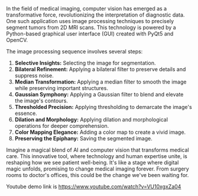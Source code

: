 In the field of medical imaging, computer vision has emerged as a transformative force, revolutionizing the interpretation of diagnostic data. One such application uses image processing techniques to precisely segment tumors from 2D MRI scans. This technology is powered by a Python-based graphical user interface (GUI) created with PyQt5 and OpenCV.

The image processing sequence involves several steps:
1. **Selective Insights:** Selecting the image for segmentation.
2. **Bilateral Refinement:** Applying a bilateral filter to preserve details and suppress noise.
3. **Median Transformation:** Applying a median filter to smooth the image while preserving important structures.
4. **Gaussian Symphony:** Applying a Gaussian filter to blend and elevate the image's contours.
5. **Thresholded Precision:** Applying thresholding to demarcate the image's essence.
6. **Dilation and Morphology:** Applying dilation and morphological operations for deeper comprehension.
7. **Color Mapping Elegance:** Adding a color map to create a vivid image.
8. **Preserving the Epiphany:** Saving the segmented image.

Imagine a magical blend of AI and computer vision that transforms medical care. This innovative tool, where technology and human expertise unite, is reshaping how we see patient well-being. It's like a stage where digital magic unfolds, promising to change medical imaging forever. From surgery rooms to doctor's offices, this could be the change we've been waiting for.

Youtube demo link is 
https://www.youtube.com/watch?v=VU10xgxZa04
